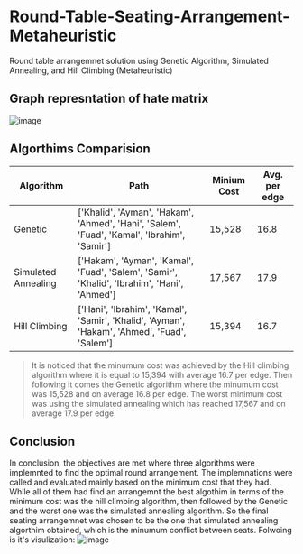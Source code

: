 # Round-Table-Seating-Arrangement-Metaheuristic
 Round table arrangemnet solution using Genetic Algorithm, Simulated Annealing, and Hill Climbing (Metaheuristic)

## Graph represntation of hate matrix
![image](https://github.com/user-attachments/assets/77959655-a370-4420-a843-c366e16d0a37)

## Algorthims Comparision

|Algorithm|Path|Minium Cost|Avg. per edge|
|---------|----|-----------|----|
|Genetic|['Khalid', 'Ayman', 'Hakam', 'Ahmed', 'Hani', 'Salem', 'Fuad', 'Kamal', 'Ibrahim', 'Samir']|15,528|16.8|
|Simulated Annealing|['Hakam', 'Ayman', 'Kamal', 'Fuad', 'Salem', 'Samir', 'Khalid', 'Ibrahim', 'Hani', 'Ahmed']|17,567|17.9|
|Hill Climbing|['Hani', 'Ibrahim', 'Kamal', 'Samir', 'Khalid', 'Ayman', 'Hakam', 'Ahmed', 'Fuad', 'Salem']|15,394|16.7|

> It is noticed that the minumum cost was achieved by the Hill climbing algorithm where it is equal to 15,394 with average 16.7 per edge. Then following it comes the Genetic algorithm where the minumum cost was 15,528 and on average 16.8 per edge. The worst minimum cost was using the simulated annealing which has reached 17,567 and on average 17.9 per edge.

## Conclusion
In conclusion, the objectives are met where three algorithms were implemnted to find the optimal round arrangement. The implemnations were called and evaluated mainly based on the minimum cost that they had. While all of them had find an arrangemnt the best algothim in terms of the minimum cost was the hill climbing algorithm, then followed by the Genetic and the worst one was the simulated annealing algorithm.
So the final seating arrangemnet was chosen to be the one that simulated annealing algorthim obtained, which is the minumum conflict between seats. Folwoing is it's visulization:
![image](https://github.com/user-attachments/assets/96fa9f1d-cc4e-4720-a9e2-b84fd4531e9e)
